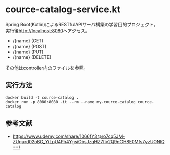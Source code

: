 # cource-catalog-service.kt

Spring Boot(Kotlin)によるRESTfulAPIサーバ構築の学習目的プロジェクト。  
実行後<http://localhost:8080>へアクセス。  

- /{name} (GET)
- /{name} (POST)
- /{name} (PUT)
- /{name} (DELETE)

その他はcontroller内のファイルを参照。  

## 実行方法

```shell
docker build -t cource-catalog .
docker run -p 8080:8080 -it --rm --name my-cource-catalog cource-catalog
```

## 参考文献

- <https://www.udemy.com/share/1066fY3@ro7cq5JM-ZUqurd02oBG_YiLpU4Ph4YgsiObsJzqHZ7fiv2Q9nGH8E0Mfs7yzUONlQ==/>
